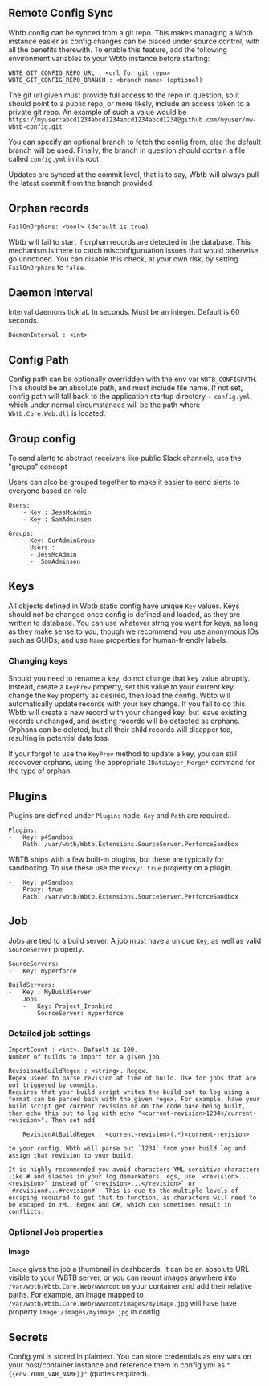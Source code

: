 ## Remote Config Sync

Wbtb config can be synced from a git repo. This makes managing a Wbtb instance easier as config changes can be placed under source control, with all the benefits therewith. To enable this feature, add the following environment variables to your Wbtb instance before starting:

    WBTB_GIT_CONFIG_REPO_URL : <url for git repo>
    WBTB_GIT_CONFIG_REPO_BRANCH : <branch name> (optional)    

The git url given must provide full access to the repo in question, so it should point to a public repo, or more likely, include an access token to a private git repo. An example of such a value would be `https://myuser:abcd1234abcd1234abcd1234abcd1234@github.com/myuser/mw-wbtb-config.git`

You can specify an optional branch to fetch the config from, else the default branch will be used. Finally, the branch in question should contain a file called `config.yml` in its root.

Updates are synced at the commit level, that is to say, Wbtb will always pull the latest commit from the branch provided. 

## Orphan records

    FailOnOrphans: <bool> (default is true)

Wbtb will fail to start if orphan records are detected in the database. This mechanism is there to catch misconfiguruation issues that would otherwise go unnoticed. You can disable this check, at your own risk, by setting `FailOnOrphans` to `false`.

## Daemon Interval

Interval daemons tick at. In seconds. Must be an integer. Default is 60 seconds.

    DaemonInterval : <int>

## Config Path

Config path can be optionally overridden with the env var `WBTB_CONFIGPATH`. This should be an absolute path, and must include file name. If not set, config path will fall back to the application startup directory + `config.yml`, which under normal circumstances will be the path where `Wbtb.Core.Web.dll` is located.

## Group config

To send alerts to abstract receivers like public Slack channels, use the "groups" concept


Users can also be grouped together to make it easier to send alerts to everyone based on role

    Users:
        - Key : JessMcAdmin
        - Key : SamAdminsen

    Groups:
        - Key: OurAdminGroup
          Users :
          - JessMcAdmin
          -  SamAdminsen

## Keys

All objects defined in Wbtb static config have unique `Key` values. Keys should not be changed once config is defined and loaded, as they are written to database. You can use whatever strng you want for keys, as long as they make sense to you, though we recommend you use anonymous IDs such as GUIDs, and use `Name` properties for human-friendly labels.

### Changing keys

Should you need to rename a key, do not change that key value abruptly. Instead, create a `KeyPrev` property, set this value to your current key, change the `Key` property as desired, then load the config. Wbtb will automatically update records with your key change. If you fail to do this Wbtb will create a new record with your changed key, but leave existing records unchanged, and existing records will be detected as orphans. Orphans can be deleted, but all their child records will disapper too, resulting in potential data loss. 

If your forgot to use the `KeyPrev` method to update a key, you can still recovover orphans, using the appropriate `IDataLayer_Merge*` command for the type of orphan.

## Plugins

Plugins are defined under  `Plugins` node. `Key` and `Path` are required. 

    Plugins: 
    -   Key: p4Sandbox
        Path: /var/wbtb/Wbtb.Extensions.SourceServer.PerforceSandbox

WBTB ships with a few built-in plugins, but these are typically for sandboxing. To use these use the `Proxy: true` property on a plugin.

    -   Key: p4Sandbox
        Proxy: true
        Path: /var/wbtb/Wbtb.Extensions.SourceServer.PerforceSandbox

## Job

Jobs are tied to a build server. A job must have a unique `Key`, as well as valid `SourceServer` property.

    SourceServers:
    -   Key: myperforce

    BuildServers:
    -   Key : MyBuildServer
        Jobs:
        -   Key: Project_Ironbird
            SourceServer: myperforce

### Detailed job settings

    ImportCount : <int>. Default is 100.
    Number of builds to import for a given job.

    RevisionAtBuildRegex : <string>. Regex.
    Regex useed to parse revision at time of build. Use for jobs that are not triggered by commits.
    Requires that your build script writes the build out to log using a format can be parsed back with the given regex. For example, have your build script get current revision nr on the code base being built, then echo this out to log with echo "<current-revision>1234</current-revision>". Then set add 

        RevisionAtBuildRegex : <current-revision>(.*)<current-revision>

    to your config. Wbtb will parse out `1234` from your build log and assign that revision to your build.

    It is highly recommended you avoid characters YML sensitive characters like # and slashes in your log demarkaters, egs, use `<revision>...<revision>` instead of `<revision>...</revision>` or `#revision#...#revision#`. This is due to the multiple levels of escaping required to get that to function, as characters will need to be escaped in YML, Regex and C#, which can sometimes result in conflicts.

### Optional Job properties

#### Image

`Image` gives the job a thumbnail in dashboards. It can be an absolute URL visible to your WBTB server, or you can mount images anywhere into `/var/wbtb/Wbtb.Core.Web/wwwroot` on your container and add their relative paths. For example, an image mapped to `/var/wbtb/Wbtb.Core.Web/wwwroot/images/myimage.jpg` will have have property `Image:/images/myimage.jpg` in config.


## Secrets

Config.yml is stored in plaintext. You can store credentials as env vars on your host/container instance and reference them in config.yml as `"{{env.YOUR_VAR_NAME}}"` (quotes required).